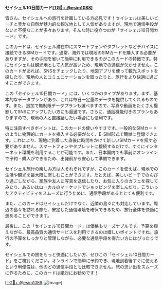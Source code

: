 **セイシェル10日間カード[[TG💪+ @esim1088](https://t.me/s/esim1088)]**

皆さん、セイシェルへの旅行を計画している方必見です！セイシェルは美しいビーチと豊かな自然が魅力的な観光地として人気がありますが、現地で通信手段がないと不便なことが多々あります。そんな時に役立つのが「セイシェル10日間カード」です。

このカードは、セイシェル滞在中にスマートフォンやタブレットなどデバイスに接続できるSIMカードです。通常、海外では現地のSIMカードを購入する必要がありますが、その手間を省いて簡単に利用できるのがこのカードの特徴です。特にセイシェルは観光地として人気が高いため、現地での通信が欠かせません。このカードがあれば、SNSをチェックしたり、地図アプリを使って観光スポットを探したり、現地の人とコミュニケーションを取ったりと、旅行をより快適に過ごすことができます。

この「セイシェル10日間カード」には、いくつかのタイプがあります。まず、基本的なデータプランがあり、これは毎日一定量のデータを提供してくれるものです。また、追加で無制限データプランも選べますので、写真や動画をたくさん撮影してSNSにアップしたい方にも最適です。さらに、通話機能付きのプランもありますので、現地の人と直接話したい場合にも便利です。

特に注目すべきポイントは、このカードの使いやすさです。一般的なSIMカードのように物理的にカードを挿入する必要がなく、E-SIM形式で簡単に登録できます。これにより、現地に到着した直後に時間をかけて新しいSIMカードを探す必要がありません。スマートフォンやタブレットに接続するだけで、すぐにインターネット環境を利用することが可能です。また、日本国内でも事前にオンラインで予約・購入ができるため、出発前から安心して準備できます。

セイシェル旅行の楽しみ方は人それぞれですが、このカードを使えば、現地での生活や観光を最大限に楽しむことができます。たとえば、美しいビーチでのんびり過ごしながら、家族や友人に写真を送信したり、お気に入りのカフェを探してみたり、あるいはローカルのマーケットでショッピングを楽しんだり。こういったアクティビティをスムーズに行うために、通信手段があるととても便利です。

また、このカードはセイシェルだけでなく、近隣の島々にも対応しています。周辺の島々を訪れる際も、安定した通信環境を確保できるため、旅行全体を快適に進めることができます。

最後に、この「セイシェル10日間カード」は価格もリーズナブルです。予算を抑えながら、最高品質の通信サービスを利用できるのは嬉しいポイントですね。旅行の予算をしっかりと管理しながら、必要な通信手段を得たい方にはぴったりです。

セイシェルでの旅をもっと快適にしたい方、ぜひこの「セイシェル10日間カード」をご検討ください。オンラインで簡単に予約でき、現地到着後すぐに使えるという利便性は、他のどの通信手段とも比較できません。旅の思い出をスムーズに作るために、このカードは絶対にお勧めです！

[[TG💪+ @esim1088](https://t.me/s/esim1088) ![Image](https://i.postimg.cc/Y0z9fWf4/image.png)]
